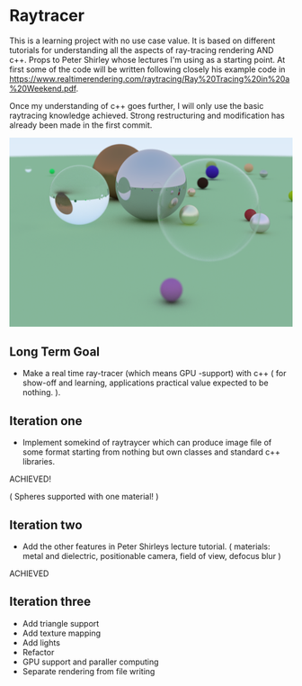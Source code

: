 # Raytracer

This is a learning project with no use case value. It is based on different tutorials for understanding all the aspects of ray-tracing rendering AND c++. Props to Peter Shirley whose lectures I'm using as a starting point. At first some of the code will be written following closely his example code in https://www.realtimerendering.com/raytracing/Ray%20Tracing%20in%20a%20Weekend.pdf. 

Once my understanding of c++ goes further, I will only use the basic raytracing knowledge achieved. Strong restructuring and modification has already been made in the first commit.

![](https://github.com/Ilpolainen/Raytracer/blob/master/Project/Images/bubbleBall.png)

## Long Term Goal

- Make a real time ray-tracer (which means GPU -support) with c++ ( for show-off and learning, applications practical value expected to be nothing. ).

## Iteration one

- Implement somekind of raytraycer which can produce image file of some format starting from nothing but own classes and standard c++ libraries.

ACHIEVED!

( Spheres supported with one material! )

## Iteration two

- Add the other features in Peter Shirleys lecture tutorial. ( materials: metal and dielectric, positionable camera, field of view, defocus blur )

ACHIEVED

## Iteration three

- Add triangle support
- Add texture mapping
- Add lights
- Refactor
- GPU support and paraller computing
- Separate rendering from file writing


